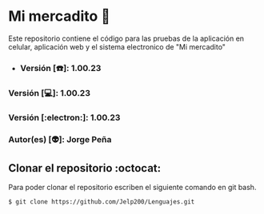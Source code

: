 # Mi mercadito :shopping_cart:
Este repositorio contiene el código para las pruebas de la aplicación en celular, aplicación web y el sistema electronico de "Mi mercadito"

-   ### Versión [:phone:]:      1.00.23
### Versión [:computer:]:   1.00.23
### Versión [:electron:]:   1.00.23
### Autor(es) [:alien:]:    Jorge Peña

## Clonar el repositorio :octocat:
Para poder clonar el repositorio escriben el siguiente comando en git bash.
```git
$ git clone https://github.com/Jelp200/Lenguajes.git
```